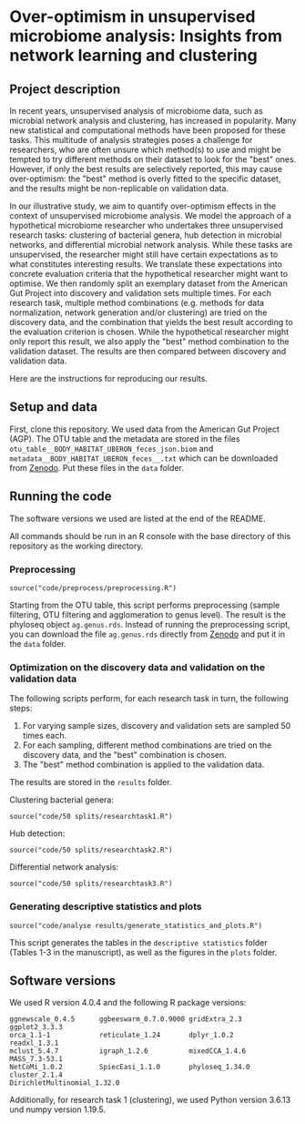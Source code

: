 # Over-optimism in unsupervised microbiome analysis: Insights from network learning and clustering

## Project description 

In recent years, unsupervised analysis of microbiome data, such as microbial network
analysis and clustering, has increased in popularity. Many new statistical and
computational methods have been proposed for these tasks. This multitude of analysis
strategies poses a challenge for researchers, who are often unsure which method(s) to
use and might be tempted to try different methods on their dataset to look for the
"best" ones. However, if only the best results are selectively reported, this may cause
over-optimism: the "best" method is overly fitted to the specific dataset, and the results
might be non-replicable on validation data. 

In our illustrative study, we aim to quantify
over-optimism effects in the context of unsupervised microbiome analysis. We model the approach of a hypothetical
microbiome researcher who undertakes three unsupervised research tasks: clustering of
bacterial genera, hub detection in microbial networks, and differential microbial network
analysis. While these tasks are unsupervised, the researcher might still have certain
expectations as to what constitutes interesting results. We translate these expectations
into concrete evaluation criteria that the hypothetical researcher might want to
optimise. We then randomly split an exemplary dataset from the American Gut Project
into discovery and validation sets multiple times. For each research task, multiple
method combinations (e.g. methods for data normalization, network generation and/or
clustering) are tried on the discovery data, and the combination that yields the best
result according to the evaluation criterion is chosen. While the hypothetical researcher
might only report this result, we also apply the "best" method combination to the
validation dataset. The results are then compared between discovery and validation
data.

Here are the instructions for reproducing our results. 

## Setup and data

First, clone this repository. We used data from the American Gut Project (AGP). The OTU table and the metadata are stored in the files
`otu_table__BODY_HABITAT_UBERON_feces_json.biom` and `metadata__BODY_HABITAT_UBERON_feces__.txt` which can be downloaded from [Zenodo](https://doi.org/10.5281/zenodo.6652711). Put these files in the `data` folder. 

## Running the code 

The software versions we used are listed at the end of the README. 

All commands should be run in an R console with the base directory of this repository as the working directory.

### Preprocessing 

```
source("code/preprocess/preprocessing.R")
```
Starting from the OTU table, this script performs preprocessing (sample filtering, OTU filtering and agglomeration to genus level). The result is the phyloseq object `ag.genus.rds`. Instead of running the preprocessing script, you can download the file
`ag.genus.rds` directly from [Zenodo](https://doi.org/10.5281/zenodo.6652711) and put it in the `data` folder.


### Optimization on the discovery data and validation on the validation data 

The following scripts perform, for each research task in turn, the following steps:
1. For varying sample sizes, discovery and validation sets are sampled 50 times each.
2. For each sampling, different method combinations are tried on the discovery data, and the "best" combination is chosen.
3. The "best" method combination is applied to the validation data.

The results are stored in the `results` folder. 

Clustering bacterial genera:
```
source("code/50 splits/researchtask1.R")
```

Hub detection:
```
source("code/50 splits/researchtask2.R")
```

Differential network analysis: 
```
source("code/50 splits/researchtask3.R")
```

### Generating descriptive statistics and plots

```
source("code/analyse results/generate_statistics_and_plots.R")
```
This script generates the tables in the `descriptive statistics` folder (Tables 1-3 in the manuscript), as well as the figures in the `plots` folder. 

## Software versions

We used R version 4.0.4 and the following R package versions:

```
ggnewscale_0.4.5      ggbeeswarm_0.7.0.9000 gridExtra_2.3         ggplot2_3.3.3        
orca_1.1-1            reticulate_1.24       dplyr_1.0.2           readxl_1.3.1         
mclust_5.4.7          igraph_1.2.6          mixedCCA_1.4.6        MASS_7.3-53.1        
NetCoMi_1.0.2         SpiecEasi_1.1.0       phyloseq_1.34.0       cluster_2.1.4
DirichletMultinomial_1.32.0

```

Additionally, for research task 1 (clustering), we used Python version 3.6.13 und numpy version 1.19.5. 

